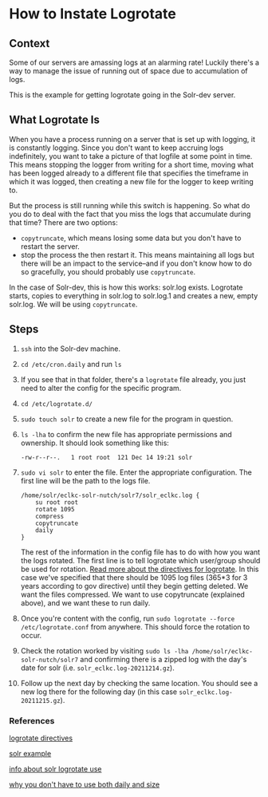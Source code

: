 # How to Instate Logrotate

## Context

Some of our servers are amassing logs at an alarming rate! Luckily there's a way to manage the issue of running out of space due to accumulation of logs.

This is the example for getting logrotate going in the Solr-dev server.

## What Logrotate Is

When you have a process running on a server that is set up with logging, it is constantly logging. Since you don't want to keep accruing logs indefinitely, you want to take a picture of that logfile at some point in time. This means stopping the logger from writing for a short time, moving what has been logged already to a different file that specifies the timeframe in which it was logged, then creating a new file for the logger to keep writing to.

But the process is still running while this switch is happening. So what do you do to deal with the fact that you miss the logs that accumulate during that time? There are two options:

- `copytruncate`, which means losing some data but you don't have to restart the server.
- stop the process the then restart it. This means maintaining all logs but there will be an impact to the service–and if you don't know how to do so gracefully, you should probably use `copytruncate`.

In the case of Solr-dev, this is how this works: solr.log exists. Logrotate starts, copies to everything in solr.log to solr.log.1 and creates a new, empty solr.log. We will be using `copytruncate`.

## Steps

1. `ssh` into the Solr-dev machine.
1. `cd /etc/cron.daily` and run `ls`
1. If you see that in that folder, there's a `logrotate` file already, you just need to alter the config for the specific program.
1. `cd /etc/logrotate.d/`
1. `sudo touch solr` to create a new file for the program in question.
1. `ls -lha` to confirm the new file has appropriate permissions and ownership. It should look something like this:

    ```[bash]
    -rw-r--r--.   1 root root  121 Dec 14 19:21 solr
    ```

1. `sudo vi solr` to enter the file. Enter the appropriate configuration. The first line will be the path to the logs file.

    ```[bash]
    /home/solr/eclkc-solr-nutch/solr7/solr_eclkc.log {
        su root root
        rotate 1095
        compress
        copytruncate
        daily
    }
    ```

    The rest of the information in the config file has to do with how you want the logs rotated. The first line is to tell logrotate which user/group should be used for rotation. [Read more about the directives for logrotate](https://linux.die.net/man/8/logrotate). In this case we've specified that there should be 1095 log files (365*3 for 3 years according to gov directive) until they begin getting deleted. We want the files compressed. We want to use copytruncate (explained above), and we want these to run daily.
1. Once you're content with the config, run `sudo logrotate --force /etc/logrotate.conf` from anywhere. This should force the rotation to occur.
1. Check the rotation worked by visiting `sudo ls -lha /home/solr/eclkc-solr-nutch/solr7` and confirming there is a zipped log with the day's date for solr (i.e. `solr_eclkc.log-20211214.gz`).
1. Follow up the next day by checking the same location. You should see a new log there for the following day (in this case  `solr_eclkc.log-20211215.gz`).


### References

[logrotate directives](https://linux.die.net/man/8/logrotate)

[solr example](https://www.sysarchitects.com/logrotate_for_solr)

[info about solr logrotate use](https://docs.bitnami.com/ibm/infrastructure/solr/administration/configure-use-logrotate/)

[why you don't have to use both daily and size](https://serverfault.com/questions/391538/logrotate-daily-and-size)
